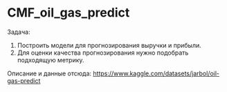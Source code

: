 # CMF_oil_gas_predict


Задача:
1.    Построить модели для прогнозирования выручки и прибыли. 
2.    Для оценки качества прогнозирования нужно подобрать подходящую метрику. 

Описание и данные отсюда: https://www.kaggle.com/datasets/jarbol/oil-gas-predict
